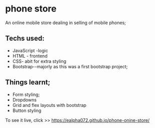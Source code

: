 # phone store
An online mobile store dealing in selling of mobile phones;

## Techs used:
* JavaScript -logic
* HTML - frontend
* CSS- abit for extra styling
* Bootstrap--majorly as this was a first bootstrap project;

## Things learnt;
* Form styling;
* Dropdowns 
* Grid and flex layouts with bootstrap
* Button styling

To see it live, click >> https://ealpha072.github.io/phone-onine-store/
